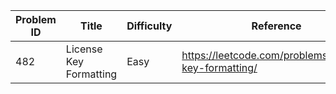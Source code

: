 | Problem ID | Title | Difficulty | Reference
| --- | --- | --- | ---
| 482 | License Key Formatting | Easy | https://leetcode.com/problems/license-key-formatting/
